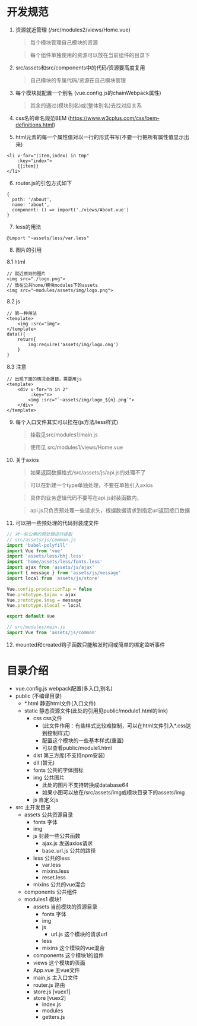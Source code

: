 # 开发规范
1. 资源就近管理 (/src/modules2/views/Home.vue)
    > 每个模块管理自己模块的资源
    
    > 每个组件单独使用的资源可以放在当前组件的目录下
    
2. src/assets和src/components中的代码/资源要高度复用
    > 自己模块的专属代码/资源在自己模块管理
    
3. 每个模块就配置一个别名 (vue.config.js的chainWebpack属性)
    > 其余的通过(模块别名)或(整体别名)去找对应关系
    
4. css名的命名规范BEM (https://www.w3cplus.com/css/bem-definitions.html)
    
5. html元素的每一个属性值对以一行的形式书写(不要一行把所有属性值显示出来)

```vue
<li v-for="(item,index) in tmp"
    :key="index">
    {{item}}
</li>
```

6. router.js的引包方式如下

```
{
  path: '/about',
  name: 'about',
  component: () => import('./views/About.vue')
}
```

7. less的用法

```vue
@import "~assets/less/var.less"
```


8. 图片的引用

8.1 html
```
// 就近原则的图片
<img src="./logo.png">
// 放在公共home/模块modules下的assets
<img src="~modules/assets/img/logo.png">
```

8.2 js

```
// 第一种用法
<template>
    <img :src="img"> 
</template>
data(){
    return{
        img:require('assets/img/logo.ong')
    }
}
```

8.3 注意
```
// 出现下面的情况会报错，需要用js
<template>
    <div v-for="n in 2"
         :key="n>
        <img :src="`~assets/img/logo_${n}.png`">   
    </div>
</template>
```

9. 每个入口文件其实可以挂在(js方法/less样式)
    > 挂载见src/modules1/main.js
    
    > 使用见 src/modules1/views/Home.vue
 
10. 关于axios

    > 如果返回数据格式/src/assets/js/api.js的处理不了
    
    > 可以在新建一个type单独处理，不要在单独引入axios 
    
    > 具体的业务逻辑代码不要写在api.js封装函数内，
    
    > api.js只负责预处理一些请求头，根据数据请求到指定url返回接口数据


11. 可以把一些预处理的代码封装成文件

```javascript
// 对一些公用的预处理进行提取
// src/assets/js/common.js
import 'babel-polyfill'
import Vue from 'vue'
import 'assets/less/bhj.less'
import 'home/assets/less/fonts.less'
import ajax from 'assets/js/ajax'
import { message } from 'assets/js/message'
import local from 'assets/js/store'

Vue.config.productionTip = false
Vue.prototype.$ajax = ajax
Vue.prototype.$msg = message
Vue.prototype.$local = local

export default Vue

// src/modules/main.js
import Vue from 'assets/js/common'
```


12. mounted和created钩子函数只能触发时间或简单的绑定监听事件


# 目录介绍
- vue.config.js   webpack配置(多入口,别名)
- public  (不编译目录)
    - *.html  静态html文件(入口文件)
    - static  静态资源文件(此处的引用见public/module1.html的link)
        - css css文件
            - (此文件作用：有些样式比较难控制，可以在html文件引入*.css达到控制样式)
            - 配置这个模块的一些基本样式(重置)
            - 可以查看public/module1.html
        - dist 第三方库(不支持npm安装)
        - dll (暂无)
        - fonts 公共的字体图标
        - img 公共图片
            - 此处的图片不支持转换成database64
            - 如果小图可以放在/src/assets/img或模块目录下的assets/img
        - js 自定义js
- src 主开发目录
    - assets 公共资源目录
        - fonts 字体
        - img 
        - js 封装一些公共函数
            - ajax.js 发送axios请求
            - base_url.js 公共的路径
        - less 公共的less
            - var.less
            - mixins.less
            - reset.less
        - mixins 公共的vue混合
    - components 公共组件
    - modules1   模块1
        - assets 当前模块的资源目录
            - fonts 字体
            - img 
            - js 
                - url.js 这个模块的请求url
            - less 
            - mixins 这个模块的vue混合
        - components 这个模块1的组件
        - views 这个模块的页面
        - App.vue  主vue文件
        - main.js  主入口文件
        - router.js 路由
        - store.js  [vuex1]
        - store     [vuex2]
            - index.js
            - modules
            - getters.js
        





